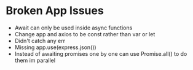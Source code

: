 # Broken App Issues

- Await can only be used inside async functions
- Change app and axios to be const rather than var or let
- Didn't catch any err
- Missing app.use(express.json())
- Instead of awaiting promises one by one can use Promise.all() to do them im parallel
